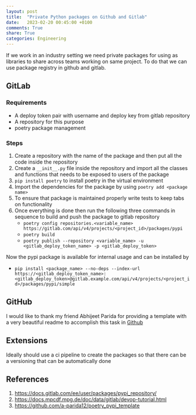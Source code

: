 ```yaml
---
layout: post
title:  "Private Python packages on Github and Gitlab"
date:   2023-02-20 00:45:00 +0100
comments: True
share: True
categories: Engineering
---
```


If we work in an industry setting we need private packages for using as libraries to share across teams working on same project. To do that we can use package registry in github and gitlab. 

## GitLab

### Requirements

* A deploy token pair with username and deploy key from gitlab repository
* A repository for this purpose
* poetry package management

### Steps

1. Create a repository with the name of the package and then put all the code inside the repository
2. Create a ```__init__.py``` file  inside the repository and import all the classes and functions that needs to be exposed to users of the package
3. ```pip install poetry``` to install poetry in the virtual environment
4. Import the dependencies for the package by using ```poetry add <package name>```
5. To ensure that package is maintained properly write tests to keep tabs on functionality
6. Once everything is done then run the following three commands in sequence to build and push the package to gitlab repository
    - ```poetry config repositories.<variable_name> https://gitlab.com/api/v4/projects/<project_id>/packages/pypi```
    - ```poetry build```
    - ```poetry publish --repository <variable_name> -u <gitlab_deploy_token_name> -p <gitlab_deploy_token>```

Now the pypi package is available for internal usage and can be installed by 
 * ```pip install <package_name> --no-deps --index-url https://<gitlab_deploy_token_name>:<gitlab_deploy_token>@gitlab.example.com/api/v4/projects/<project_id>/packages/pypi/simple```

## GitHub 
I would like to thank my friend Abhijeet Parida for providing a template with a very beautiful readme to accomplish this task in [Github](https://github.com/a-parida12/poetry_pypi_template)

## Extensions
Ideally should use a ci pipeline to create the packages so that there can be a versioning that can be automatically done

## References

1. https://docs.gitlab.com/ee/user/packages/pypi_repository/
2. https://docs.mpcdf.mpg.de/doc/data/gitlab/devop-tutorial.html
3. https://github.com/a-parida12/poetry_pypi_template